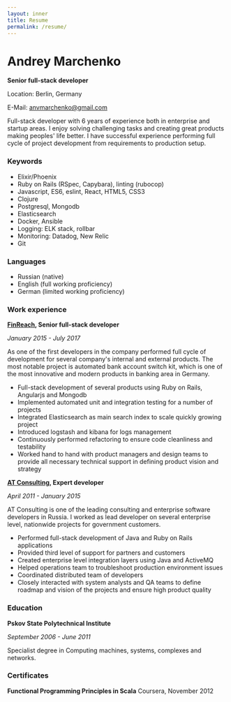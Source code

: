 ```yaml
---
layout: inner
title: Resume
permalink: /resume/
---
```


# Andrey Marchenko

**Senior full-stack developer**

Location: Berlin, Germany

E-Mail: anvmarchenko@gmail.com

Full-stack developer with 6 years of experience both in enterprise and startup areas. I enjoy solving challenging tasks and creating great products making peoples' life better. I have successful experience performing full cycle of project development from requirements to production setup.

### Keywords
* Elixir/Phoenix
* Ruby on Rails (RSpec, Capybara), linting (rubocop)
* Javascript, ES6, eslint, React, HTML5, CSS3
* Clojure
* Postgresql, Mongodb
* Elasticsearch
* Docker, Ansible
* Logging: ELK stack, rollbar
* Monitoring: Datadog, New Relic
* Git

### Languages
* Russian (native)
* English (full working proficiency)
* German (limited working proficiency)

### Work experience

**[FinReach](http://finreach.de), Senior full-stack developer**

_January 2015 - July 2017_

As one of the first developers in the company performed full cycle of development for several company's internal and external products. The most notable project is automated bank account switch kit, which is one of the most innovative and modern products in banking area in Germany.

* Full-stack development of several products using Ruby on Rails, Angularjs and Mongodb
* Implemented automated unit and integration testing for a number of projects
* Integrated Elasticsearch as main search index to scale quickly growing project
* Introduced logstash and kibana for logs management
* Continuously performed refactoring to ensure code cleanliness and testability
* Worked hand to hand with product managers and design teams to provide all necessary technical support in defining product vision and strategy


**[AT Consulting](http://at-consulting.ru), Expert developer**

_April 2011 - January 2015_

AT Consulting is one of the leading consulting and enterprise software developers in Russia. I worked as lead developer on several enterprise level, nationwide projects for government customers.

* Performed full-stack development of Java and Ruby on Rails applications
* Provided third level of support for partners and customers
* Created enterprise level integration layers using Java and ActiveMQ
* Helped operations team to troubleshoot production environment issues
* Coordinated distributed team of developers
* Closely interacted with system analysts and QA teams to define roadmap and vision of the projects and ensure high product quality

### Education

**Pskov State Polytechnical Institute**

_September 2006 - June 2011_

Specialist degree in Computing machines, systems, complexes and networks.

### Certificates

**Functional Programming Principles in Scala**
Coursera, November 2012
